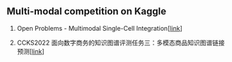 ## Multi-modal competition on Kaggle
1. Open Problems - Multimodal Single-Cell Integration[[link](https://www.kaggle.com/competitions/open-problems-multimodal)]

2. CCKS2022 面向数字商务的知识图谱评测任务三：多模态商品知识图谱链接预测[[link](https://tianchi.aliyun.com/competition/entrance/531957/information)]